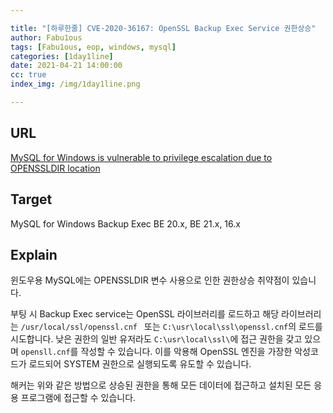 ```yaml
---

title: "[하루한줄] CVE-2020-36167: OpenSSL Backup Exec Service 권한상승"
author: Fabu1ous
tags: [Fabu1ous, eop, windows, mysql]
categories: [1day1line]
date: 2021-04-21 14:00:00
cc: true
index_img: /img/1day1line.png

---
```




## URL

[MySQL for Windows is vulnerable to privilege escalation due to OPENSSLDIR location](https://www.veritas.com/content/support/en_US/security/VTS20-010)



## **Target**

MySQL for Windows Backup Exec BE 20.x, BE 21.x, 16.x



## **Explain**

윈도우용 MySQL에는 OPENSSLDIR 변수 사용으로 인한 권한상승 취약점이 있습니다.

부팅 시 Backup Exec service는 OpenSSL 라이브러리를 로드하고 해당 라이브러리는 `/usr/local/ssl/openssl.cnf ` 또는 `C:\usr\local\ssl\openssl.cnf`의 로드를 시도합니다. 낮은 권한의 일반 유저라도 `C:\usr\local\ssl\`에 접근 권한을 갖고 있으며 `opensll.cnf`를 작성할 수 있습니다. 이를 악용해 OpenSSL 엔진을 가장한 악성코드가 로드되어 SYSTEM 권한으로 실행되도록 유도할 수 있습니다.

해커는 위와 같은 방법으로 상승된 권한을 통해 모든 데이터에 접근하고 설치된 모든 응용 프로그램에 접근할 수 있습니다.